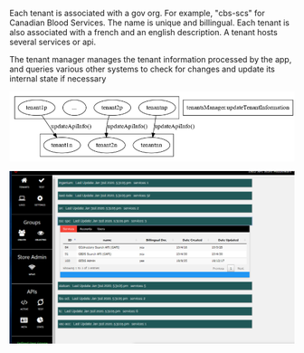 Each tenant is associated with a gov org. For example, "cbs-scs" for Canadian Blood Services. The name is unique and billingual. Each tenant is also associated with a french and an english description. A tenant hosts several services or api. 

The tenant manager manages the tenant information processed by the app, and queries various other systems to check for changes and update its internal state if necessary

![Image of cycle](https://github.com/franckEinstein90/ISED-3Scale-Middleware/blob/master/docs/tenantInfoRefreshCycle.png)

![A tenant and its services](https://github.com/franckEinstein90/ISED-3Scale-Middleware/blob/master/docs/tenantPaneServices.png)
